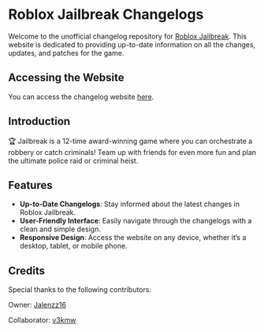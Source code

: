 # Roblox Jailbreak Changelogs

Welcome to the unofficial changelog repository for [Roblox Jailbreak](https://www.roblox.com/games/606849621/Jailbreak). This website is dedicated to providing up-to-date information on all the changes, updates, and patches for the game.

## Accessing the Website

You can access the changelog website [here](https://jbchangelogs.github.io/JailbreakChangelogs/).

## Introduction

🏆 Jailbreak is a 12-time award-winning game where you can orchestrate a robbery or catch criminals! Team up with friends for even more fun and plan the ultimate police raid or criminal heist.

## Features

- **Up-to-Date Changelogs**: Stay informed about the latest changes in Roblox Jailbreak.
- **User-Friendly Interface**: Easily navigate through the changelogs with a clean and simple design.
- **Responsive Design**: Access the website on any device, whether it’s a desktop, tablet, or mobile phone.

## Credits

Special thanks to the following contributors:

Owner: [Jalenzz16](https://github.com/Jalenzzz)

Collaborator: [v3kmw](https://github.com/v3kmww/)
